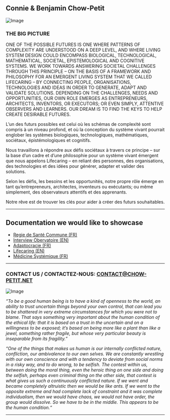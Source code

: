 ## Connie & Benjamin Chow-Petit

![Image](https://imgur.com/fBTyIdG.jpg)

### THE BIG PICTURE
ONE OF THE POSSIBLE FUTURES IS ONE WHERE PATTERNS OF COMPLEXITY ARE UNDERSTOOD ON A DEEP LEVEL, AND WHERE LIVING SYSTEM DESIGN COULD ENCOMPASS BIOLOGICAL, TECHNOLOGICAL, MATHEMATICAL, SOCIETAL, EPISTEMOLOGICAL AND COGNITIVE SYSTEMS.
WE WORK TOWARDS ANSWERING SOCIETAL CHALLENGES THROUGH THIS PRINCIPLE – ON THE BASIS OF A FRAMEWORK AND PHILOSOPHY FOR AN EMERGENT LIVING SYSTEM THAT WE CALLED LIFECARING – BY CONNECTING PEOPLE, ORGANISATIONS, TECHNOLOGIES AND IDEAS IN ORDER TO GENERATE, ADAPT AND VALIDATE SOLUTIONS.
DEPENDING ON THE CHALLENGES, NEEDS AND OPPORTUNITIES, OUR OWN ROLE EMERGES AS ENTREPRENEURS, ARCHITECTS, INVENTORS, OR EXECUTORS; OR EVEN SIMPLY, ATTENTIVE OBSERVERS AND LEARNERS.
OUR DREAM IS TO FIND THE KEYS TO HELP CREATE DESIRABLE FUTURES.

L’un des futurs possibles est celui où les schémas de complexité sont compris à un niveau profond, et où la conception du système vivant pourrait englober les systèmes biologiques, technologiques, mathématiques, sociétaux, épistémologiques et cognitifs.

Nous travaillons à répondre aux défis sociétaux à travers ce principe – sur la base d’un cadre et d’une philosophie pour un système vivant émergent que nous appelons Lifecaring – en reliant des personnes, des organisations, des technologies et des idées pour générer, adapter et valider des solutions.

Selon les défis, les besoins et les opportunités, notre propre rôle émerge en tant qu’entrepreneurs, architectes, inventeurs ou exécutants; ou même simplement, des observateurs attentifs et des apprenants.

Notre rêve est de trouver les clés pour aider à créer des futurs souhaitables.

---

## Documentation we would like to showcase
* [Regie de Santé Commune (FR)](https://pad.lamyne.org/regiedesantecommune)
* [Interview Obervatoire (EN)](https://pad.lamyne.org/observatory_article_laMYNE)
* [Adaptocracie (FR)](https://pad.lamyne.org/design_de_gouvernance)
* [Lifecaring (EN)](https://medium.com/lifecaring-life-by-design/)
* [Médicine Systémique (FR)](https://pad.lamyne.org/medecine_systemique)


---

### CONTACT US / CONTACTEZ-NOUS: CONTACT@CHOW-PETIT.NET


![Image](https://i.imgur.com/zK6k75b.jpg)

_“To be a good human being is to have a kind of openness to the world, an ability to trust uncertain things beyond your own control, that can lead you to be shattered in very extreme circumstances for which you were not to blame. That says something very important about the human condition of the ethical life: that it is based on a trust in the uncertain and on a willingness to be exposed; it’s based on being more like a plant than like a jewel, something rather fragile, but whose very particular beauty is inseparable from its fragility.”_

_“One of the things that makes us human is our internally conflicted nature, confliction, our ambivalence to our own selves. We are constantly wrestling with our own conscience and with a tendency to deviate from social norms in a risky way, and to do wrong, to be selfish. The contest within us, between doing the moral thing, even the heroic thing on one side and doing the selfish, perhaps even criminal thing on the other side, that contest is what gives us such a continuously conflicted nature. If we went and became completely altruistic then we would be like ants. If we went to the opposite extreme and had complete lack of constraint and it was complete individualism, then we would have chaos, we would not have order, the group would dissolve. So we have to be in the middle. This appears to be the human condition.“_

---
